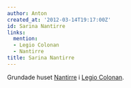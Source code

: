 ```yaml
---
author: Anton
created_at: '2012-03-14T19:17:00Z'
id: Sarina Nantirre
links:
  mention:
  - Legio Colonan
  - Nantirre
title: Sarina Nantirre
---
```


Grundade huset [Nantirre] i [Legio Colonan].

  [Nantirre]: Nantirre
  [Legio Colonan]: Legio_Colonan
